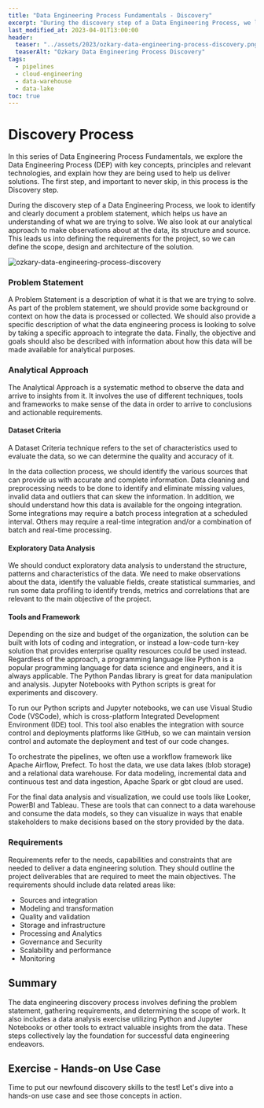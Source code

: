 ```yaml
---
title: "Data Engineering Process Fundamentals - Discovery"
excerpt: "During the discovery step of a Data Engineering Process, we look to identify and clearly document a problem statement, which helps us have an understanding of what we are trying to solve. We also look at our analytical approach to make observations about at the data, its structure and source. This leads us into defining the requirements for the project, so we can define the scope, design and architecture of the solution. "
last_modified_at: 2023-04-01T13:00:00
header:
  teaser: "../assets/2023/ozkary-data-engineering-process-discovery.png"
  teaserAlt: "Ozkary Data Engineering Process Discovery"
tags: 
  - pipelines  
  - cloud-engineering
  - data-warehouse
  - data-lake
toc: true
---
```


# Discovery Process

In this series of Data Engineering Process Fundamentals, we explore the Data Engineering Process (DEP) with key concepts, principles and relevant technologies, and explain how they are being used to help us deliver solutions. The first step, and important to never skip, in this process is the Discovery step.

During the discovery step of a Data Engineering Process, we look to identify and clearly document a problem statement, which helps us have an understanding of what we are trying to solve. We also look at our analytical approach to make observations about at the data, its structure and source. This leads us into defining the requirements for the project, so we can define the scope, design and architecture of the solution.

![ozkary-data-engineering-process-discovery](images/ozkary-data-engineering-process-discovery.png "Data Engineering Process - Discovery")


### Problem Statement

A Problem Statement is a description of what it is that we are trying to solve. As part of the problem statement, we should provide some background or context on how the data is processed or collected. We should also provide a specific description of what the data engineering process is looking to solve by taking a specific approach to integrate the data. Finally, the objective and goals should also be described with information about how this data will be made available for analytical purposes.

### Analytical Approach

The Analytical Approach is a systematic method to observe the data and arrive to insights from it. It involves the use of different techniques, tools and frameworks to make sense of the data in order to arrive to conclusions and actionable requirements. 

#### Dataset Criteria

A Dataset Criteria technique refers to the set of characteristics used to evaluate the data, so we can determine the quality and accuracy of it. 

In the data collection process, we should identify the various sources that can provide us with accurate and complete information. Data cleaning and preprocessing needs to be done to identify and eliminate missing values, invalid data and outliers that can skew the information. In addition, we should understand how this data is available for the ongoing integration. Some integrations may require a batch process integration at a scheduled interval. Others may require a real-time integration and/or a combination of batch and real-time processing.


#### Exploratory Data Analysis

We should conduct exploratory data analysis to understand the structure, patterns and characteristics of the data. We need to make observations about the data, identify the valuable fields, create statistical summaries, and run some data profiling to identify trends, metrics and correlations that are relevant to the main objective of the project.

#### Tools and Framework

Depending on the size and budget of the organization, the solution can be built with lots of coding and integration, or instead a low-code turn-key solution that provides enterprise quality resources could be used instead. Regardless of the approach, a programming language like Python is a popular programming language for data science and engineers, and it is always applicable. The Python Pandas library is great for data manipulation and analysis. Jupyter Notebooks with Python scripts is great for experiments and discovery.

To run our Python scripts and Jupyter notebooks, we can use Visual Studio Code (VSCode), which is cross-platform Integrated Development Environment (IDE) tool. This tool also enables the integration with source control and deployments platforms like GitHub, so we can maintain version control and automate the deployment and test of our code changes.

To orchestrate the pipelines, we often use a workflow framework like Apache Airflow, Prefect. To host the data, we use data lakes (blob storage) and a relational data warehouse. For data modeling, incremental data and continuous test and data ingestion, Apache Spark or gbt cloud are used.

For the final data analysis and visualization, we could use tools like Looker, PowerBI and Tableau. These are tools that can connect to a data warehouse and consume the data models, so they can visualize in ways that enable stakeholders to make decisions based on the story provided by the data.

### Requirements

Requirements refer to the needs, capabilities and constraints that are needed to deliver a data engineering solution. They should outline the project deliverables that are required to meet the main objectives. The requirements should include data related areas like: 

- Sources and integration
- Modeling and transformation
- Quality and validation
- Storage and infrastructure 
- Processing and Analytics
- Governance and Security
- Scalability and performance
- Monitoring

## Summary

The data engineering discovery process involves defining the problem statement, gathering requirements, and determining the scope of work. It also includes a data analysis exercise utilizing Python and Jupyter Notebooks or other tools to extract valuable insights from the data. These steps collectively lay the foundation for successful data engineering endeavors.

## Exercise - Hands-on Use Case

Time to put our newfound discovery skills to the test! Let's dive into a hands-on use case and see those concepts in action.
